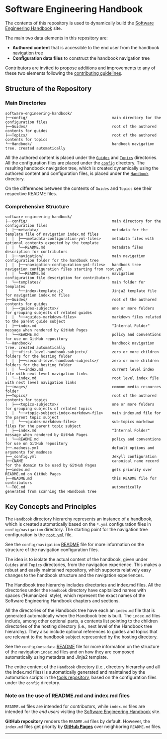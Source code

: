 # Software Engineering Handbook

The contents of this repository is used to dynamically build the [Software Engineering Handbook][1] 
site. 

The main two data elements in this repository are:

- **Authored content** that is accessible to the end user from the handbook navigation tree 
- **Configuration data files** to construct the handbook navigation tree

Contributors are invited to propose additions and improvements to any of these 
two elements following the [contributing guidelines](CONTRIBUTING.md).

## Structure of the Repository

### Main Directories

```
software-engineering-handbook/
├──config/                                      main directory for the configuration files
├──Guides/                                      root of the authored contents for guides
├──Topics/                                      root of the authored contents for topics
└──Handbook/                                    handbook navigation tree. created automatically
```

All the authored content is placed under the [`Guides`](Guides) and [`Topics`](Topics) directories.
All the configuration files are placed under the [`config`](config) directory. 
The resulting handbook navigation tree, which is created dynamically using the authored content and 
configuration files, is placed under the [`Handbook`](Handbook) directory.

On the differences between the contents of `Guides` and `Topics` see their respective README files.

### Comprehensive Structure

```
software-engineering-handbook/
├──config/                                      main directory for the configuration files
|  ├──metadata/                                 metadata for the template file of navigation index.md files
|  |  ├──<metadata-configuration-yml-files>     metadata files with optional contents expected by the template
|  |  └──README.md                              metadata files description for contributors
|  ├──navigation/                               main navigation configuration folder for the handbook tree
|  |  ├──<navigation-configuration-yml-files>   handbook tree navigation configuration files starting from root.yml
|  |  └──README.md                              navigation configuration file description for contributors
|  └──templates/                                main folder for templates
|     └──index-template.j2                      Jinja2 template file for navigation index.md files
├──Guides/                                      root of the authored contents for guides
|  ├──<guides-subjects>/                        one or more folders for grouping subjects of related guides
|  |  └──<guides-markdown-files>                markdown files related to the parent guide subject
|  ├──index.md                                  "Internal Folder" message when rendered by GitHub Pages
|  └──README.md                                 policy and conventions for use on GitHub repository
└──Handbook/                                    handbook navigation tree. created automatically
|  ├──<first-level-handbook-subject>/           zero or more children folders for the hosting folder
|  |  ├──<second-level-handbook-subjects>/      zero or more children folders for the hosting folder
|  |  └──index.md                               current level index file with next level navigation links
|  └──index.md                                  root level index file with next level navigation links
├──images/                                      common media resources folder
├──Topics/                                      root of the authored contents for topics
|  ├──<topics-subjects>/                        one or more folders for grouping subjects of related topics
|  |  └──<topic-subject-index-markdown-file>    main index.md file for the parent topic subject
|  |  └──<guides-markdown-files>                sub-topics markdown files for the parent topic subject
|  ├──index.md                                  "Internal Folder" message when rendered by GitHub Pages
|  └──README.md                                 policy and conventions for use on GitHub repository
├──.madness.yml                                 default options and arguments for madness
├──_config.yml                                  Jekyll configuration
├──CNAME                                        canonical name record for the domain to be used by GitHub Pages
├──index.md                                     gets priority over README.md on GitHub Pages
├──README.md                                    this README file for contributors
└──TOC.md                                       automatically generated from scanning the Handbook tree
```

## Key Concepts and Principles

The `Handbook` directory hierarchy represents an instance of a handbook, which is created 
automatically based on the `*.yml` configuration files in `config/navigation` directory. The starting
point for the navigation tree configuration is the [`root.yml`](config/navigation/root.yml) file.

See the `config/navigation` [README][2] file for more information on the structure of the navigation 
configuration files.

The idea is to isolate the actual content of the handbook, given under `Guides` and `Topics` 
directories, from the navigation experience. This makes a robust and easily maintained repository, 
which supports relatively easy changes to the handbook structure and the navigation experiences.

The Handbook tree hierarchy includes directories and index.md files. All the directories under
the `Handbook` directory have capitalized names with spaces ('Humanized' style), which represent 
the exact names of the Software Engineering Handbook chapters and sections.

All the directories of the Handbook tree have each an `index.md` file that is generated automatically
when the Handbook tree is built. The `index.md` files include, among other optional parts, a 
contents list pointing to the children directories of the hosting directory (i.e., next level of the 
Handbook tree hierarchy). They also include optional references to guides and topics that are 
relevant to the handbook subject represented by the hosting directory.

See the `config/metadata` [README][3] file for more information on the structure of the navigation 
`index.md` files and on how they are composed automatically using metadata and Jinja2 template.

The entire content of the `Handbook` directory (i.e., directory hierarchy and all the index.md files)
is automatically generated and maintained by the automation scripts in the [tools repository][4],
based on the configuration files under the `config` directory.

### Note on the use of README.md and index.md files

`README.md` files are intended for *contributors*, while `index.md` files are intended for the 
*end users* visiting the [Software Engineering Handbook][1] site. 

**GitHub repository** renders the `README.md` files by default. However, the `index.md` files get 
priority by [**GitHub Pages**][5] over neighboring `README.md` files.

---

[1]: http://software-engineering-handbook.com/
[2]: /config/navigation/README.md
[3]: /config/metadata/README.md
[4]: https://github.com/uribench/software-engineering-handbook-tools
[5]: https://pages.github.com/

